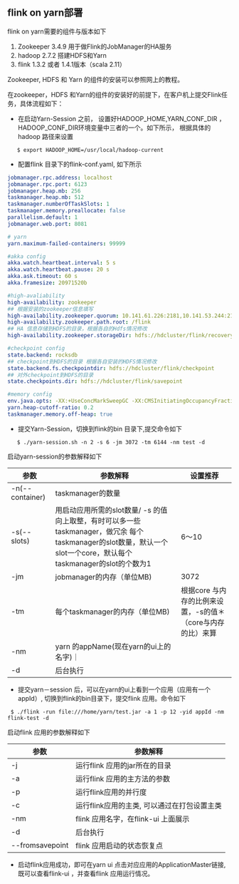 ## flink on yarn部署

flink on yarn需要的组件与版本如下
1. Zookeeper 3.4.9 用于做Flink的JobManager的HA服务
2. hadoop 2.7.2 搭建HDFS和Yarn
3. flink 1.3.2 或者 1.4.1版本（scala 2.11）

Zookeeper, HDFS 和 Yarn 的组件的安装可以参照网上的教程。

在zookeeper，HDFS 和Yarn的组件的安装好的前提下，在客户机上提交Flink任务，具体流程如下：

- 在启动Yarn-Session 之前， 设置好HADOOP_HOME,YARN_CONF_DIR ， HADOOP_CONF_DIR环境变量中三者的一个。如下所示， 根据具体的hadoop 路径来设置
```command
   $ export HADOOP_HOME=/usr/local/hadoop-current
```
- 配置flink 目录下的flink-conf.yaml, 如下所示
```yaml
jobmanager.rpc.address: localhost
jobmanager.rpc.port: 6123
jobmanager.heap.mb: 256
taskmanager.heap.mb: 512
taskmanager.numberOfTaskSlots: 1
taskmanager.memory.preallocate: false
parallelism.default: 1
jobmanager.web.port: 8081

# yarn
yarn.maximum-failed-containers: 99999

#akka config
akka.watch.heartbeat.interval: 5 s
akka.watch.heartbeat.pause: 20 s
akka.ask.timeout: 60 s
akka.framesize: 20971520b

#high-avaliability
high-availability: zookeeper
## 根据安装的zookeeper信息填写
high-availability.zookeeper.quorum: 10.141.61.226:2181,10.141.53.244:2181,10.141.18.219:2181
high-availability.zookeeper.path.root: /flink
## HA 信息存储到HDFS的目录，根据各自的Hdfs情况修改
high-availability.zookeeper.storageDir: hdfs://hdcluster/flink/recovery/

#checkpoint config
state.backend: rocksdb
## checkpoint到HDFS的目录 根据各自安装的HDFS情况修改
state.backend.fs.checkpointdir: hdfs://hdcluster/flink/checkpoint
## 对外checkpoint到HDFS的目录
state.checkpoints.dir: hdfs://hdcluster/flink/savepoint

#memory config
env.java.opts: -XX:+UseConcMarkSweepGC -XX:CMSInitiatingOccupancyFraction=75 -XX:+UseCMSInitiatingOccupancyOnly -XX:+AlwaysPreTouch -server -XX:+HeapDumpOnOutOfMemoryError
yarn.heap-cutoff-ratio: 0.2
taskmanager.memory.off-heap: true

```
- 提交Yarn-Session，切换到flink的bin 目录下,提交命令如下
```command
   $ ./yarn-session.sh -n 2 -s 6 -jm 3072 -tm 6144 -nm test -d
```
启动yarn-session的参数解释如下

参数 | 参数解释 |设置推荐
---|---|---
-n(--container) | taskmanager的数量 |
-s(--slots)| 用启动应用所需的slot数量/ -s 的值向上取整，有时可以多一些taskmanager，做冗余 每个taskmanager的slot数量，默认一个slot一个core，默认每个taskmanager的slot的个数为1 | 6～10
-jm | jobmanager的内存（单位MB)| 3072
-tm | 每个taskmanager的内存（单位MB)| 根据core 与内存的比例来设置，-s的值＊ （core与内存的比）来算
-nm | yarn 的appName(现在yarn的ui上的名字)｜
-d |后台执行|

- 提交yarn－session 后，可以在yarn的ui上看到一个应用（应用有一个appId）, 切换到flink的bin目录下，提交flink 应用。命令如下
```command
 $ ./flink -run file:///home/yarn/test.jar -a 1 -p 12 -yid appId -nm flink-test -d
```
启动flink 应用的参数解释如下

参数 | 参数解释
---|---
-j | 运行flink 应用的jar所在的目录
-a | 运行flink 应用的主方法的参数
-p | 运行flink应用的并行度
-c | 运行flink应用的主类, 可以通过在打包设置主类
-nm | flink 应用名字，在flink-ui 上面展示
-d | 后台执行
--fromsavepoint| flink 应用启动的状态恢复点

- 启动flink应用成功，即可在yarn ui 点击对应应用的ApplicationMaster链接,既可以查看flink-ui ，并查看flink 应用运行情况。


